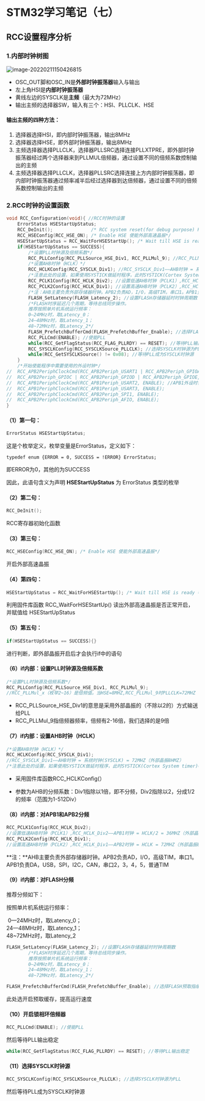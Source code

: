 # STM32学习笔记（七）

## RCC设置程序分析

### 1.内部时钟树图

![image-20220211150426815](C:\Users\Administrator\AppData\Roaming\Typora\typora-user-images\image-20220211150426815.png)

- OSC_OUT脚和OSC_IN是**外部时钟振荡器**输入与输出
- 左上角HSI是**内部时钟振荡器**
- 黄线左边的SYSCLK是**主频**（最大为72MHz）
- 输出主频的选择器SW，输入有三个：HSI、PLLCLK、HSE



#### 输出主频的四种方法：

1. 选择器选择HSI，即内部时钟振荡器，输出8MHz
2. 选择器选择HSE，即外部时钟振荡器，输出8MHz
3. 主频选择器选择PLLCLK，选择器PLLSRC选择连接PLLXTPRE，即外部时钟振荡器经过两个选择器来到PLLMUL倍频器，通过设置不同的倍频系数控制输出的主频
4. 主频选择器选择PLLCLK，选择器PLLSRC选择连接上方内部时钟振荡器，即内部时钟振荡器通过频率减半后经过选择器到达倍频器，通过设置不同的倍频系数控制输出的主频



### 2.RCC时钟的设置函数

```c
void RCC_Configuration(void){ //RCC时钟的设置  
	ErrorStatus HSEStartUpStatus;   
	RCC_DeInit();              /* RCC system reset(for debug purpose) RCC寄存器恢复初始化值*/   
	RCC_HSEConfig(RCC_HSE_ON); /* Enable HSE 使能外部高速晶振*/   
	HSEStartUpStatus = RCC_WaitForHSEStartUp(); /* Wait till HSE is ready 等待外部高速晶振使能完成*/   
	if(HSEStartUpStatus == SUCCESS){   
		/*设置PLL时钟源及倍频系数*/   
		RCC_PLLConfig(RCC_PLLSource_HSE_Div1, RCC_PLLMul_9); //RCC_PLLMul_x（枚举2~16）是倍频值。当HSE=8MHZ,RCC_PLLMul_9时PLLCLK=72MHZ   
		/*设置AHB时钟（HCLK）*/   
		RCC_HCLKConfig(RCC_SYSCLK_Div1); //RCC_SYSCLK_Div1——AHB时钟 = 系统时钟(SYSCLK) = 72MHZ（外部晶振8HMZ）   
		/*注意此处的设置，如果使用SYSTICK做延时程序，此时SYSTICK(Cortex System timer)=HCLK/8=9MHZ*/   
		RCC_PCLK1Config(RCC_HCLK_Div2); //设置低速AHB时钟（PCLK1）,RCC_HCLK_Div2——APB1时钟 = HCLK/2 = 36MHZ（外部晶振8HMZ）   
		RCC_PCLK2Config(RCC_HCLK_Div1); //设置高速AHB时钟（PCLK2）,RCC_HCLK_Div1——APB2时钟 = HCLK = 72MHZ（外部晶振8HMZ）   
		/*注：AHB主要负责外部存储器时钟。APB2负责AD，I/O，高级TIM，串口1。APB1负责DA，USB，SPI，I2C，CAN，串口2，3，4，5，普通TIM */  
		FLASH_SetLatency(FLASH_Latency_2); //设置FLASH存储器延时时钟周期数   
		/*FLASH时序延迟几个周期，等待总线同步操作。   
		推荐按照单片机系统运行频率：
		0—24MHz时，取Latency_0；   
		24—48MHz时，取Latency_1；   
		48~72MHz时，取Latency_2*/   
		FLASH_PrefetchBufferCmd(FLASH_PrefetchBuffer_Enable); //选择FLASH预取指缓存的模式，预取指缓存使能   
		RCC_PLLCmd(ENABLE);	//使能PLL
		while(RCC_GetFlagStatus(RCC_FLAG_PLLRDY) == RESET); //等待PLL输出稳定   
		RCC_SYSCLKConfig(RCC_SYSCLKSource_PLLCLK); //选择SYSCLK时钟源为PLL
		while(RCC_GetSYSCLKSource() != 0x08); //等待PLL成为SYSCLK时钟源   
	}  
	/*开始使能程序中需要使用的外设时钟*/   
//	RCC_APB2PeriphClockCmd(RCC_APB2Periph_USART1 | RCC_APB2Periph_GPIOA | RCC_APB2Periph_GPIOB |   
//	RCC_APB2Periph_GPIOC | RCC_APB2Periph_GPIOD | RCC_APB2Periph_GPIOE, ENABLE); //APB2外设时钟使能      
//	RCC_APB1PeriphClockCmd(RCC_APB1Periph_USART2, ENABLE); //APB1外设时钟使能  
//	RCC_APB1PeriphClockCmd(RCC_APB1Periph_USART3, ENABLE);   
//	RCC_APB2PeriphClockCmd(RCC_APB2Periph_SPI1, ENABLE);   	 
//	RCC_APB2PeriphClockCmd(RCC_APB2Periph_AFIO, ENABLE);    
} 
```

#### （1）第一句：

```c
ErrorStatus HSEStartUpStatus;
```

这是个枚举定义，枚举变量是ErrorStatus，定义如下：

```
typedef enum {ERROR = 0, SUCCESS = !ERROR} ErrorStatus;
```

即ERROR为0，其他的为SUCCESS

因此，此语句含义为声明 **HSEStartUpStatus** 为 ErrorStatus 类型的枚举

#### （2）第二句：

```c
RCC_DeInit(); 
```

RCC寄存器初始化函数

#### （3）第三句：

```c
RCC_HSEConfig(RCC_HSE_ON); /* Enable HSE 使能外部高速晶振*/ 
```

开启外部高速晶振

#### （4）第四句：

```c
HSEStartUpStatus = RCC_WaitForHSEStartUp(); /* Wait till HSE is ready 等待外部高速晶振使能完成*/   
```

利用固件库函数 RCC_WaitForHSEStartUp() 读出外部高速晶振是否正常开启，并赋值给 HSEStartUpStatus

#### （5）第五句：

```c
if(HSEStartUpStatus == SUCCESS){}
```

进行判断，即外部晶振开启后才会执行if中的语句

#### （6）if内部：设置PLL时钟源及倍频系数

```c
/*设置PLL时钟源及倍频系数*/   
RCC_PLLConfig(RCC_PLLSource_HSE_Div1, RCC_PLLMul_9); 
//RCC_PLLMul_x（枚举2~16）是倍频值。当HSE=8MHZ,RCC_PLLMul_9时PLLCLK=72MHZ   
```

- RCC_PLLSource_HSE_Div1的意思是采用外部晶振的（不除以2的）方式输送给PLL
- RCC_PLLMul_9指倍频器频率，倍频有2-16倍，我们选择的是9倍

#### （7）if内部：设置AHB时钟（HCLK）

```c
/*设置AHB时钟（HCLK）*/   
RCC_HCLKConfig(RCC_SYSCLK_Div1); 
//RCC_SYSCLK_Div1——AHB时钟 = 系统时钟(SYSCLK) = 72MHZ（外部晶振8HMZ）   
/*注意此处的设置，如果使用SYSTICK做延时程序，此时SYSTICK(Cortex System timer)=HCLK/8=9MHZ*/
```

- 采用固件库函数RCC_HCLKConfig(）

- 参数为AHB的分频系数：Div1指除以1倍，即不分频，Div2指除以2，分成1/2的频率（范围为1-512Div）

#### （8）if内部：对APB1和APB2分频

```c
RCC_PCLK1Config(RCC_HCLK_Div2); 
//设置低速AHB时钟（PCLK1）,RCC_HCLK_Div2——APB1时钟 = HCLK/2 = 36MHZ（外部晶振8HMZ）   
RCC_PCLK2Config(RCC_HCLK_Div1); 
//设置高速AHB时钟（PCLK2）,RCC_HCLK_Div1——APB2时钟 = HCLK = 72MHZ（外部晶振8HMZ）   
```

**注：**AHB主要负责外部存储器时钟。APB2负责AD，I/O，高级TIM，串口1。APB1负责DA，USB，SPI，I2C，CAN，串口2，3，4，5，普通TIM

#### （9）if内部：对FLASH分频

推荐分频如下：

按照单片机系统运行频率：

​		0—24MHz时，取Latency_0；   
​		24—48MHz时，取Latency_1；   
​		48~72MHz时，取Latency_2

```c
FLASH_SetLatency(FLASH_Latency_2); //设置FLASH存储器延时时钟周期数   
		/*FLASH时序延迟几个周期，等待总线同步操作。   
		推荐按照单片机系统运行频率：
		0—24MHz时，取Latency_0；   
		24—48MHz时，取Latency_1；   
		48~72MHz时，取Latency_2*/   
```



```c
FLASH_PrefetchBufferCmd(FLASH_PrefetchBuffer_Enable); //选择FLASH预取指缓存的模式   
```

此处选开启预取缓存，提高运行速度

#### （10）开启锁相环倍频器

```c
RCC_PLLCmd(ENABLE);	//使能PLL
```

然后等待PLL输出稳定

```c
while(RCC_GetFlagStatus(RCC_FLAG_PLLRDY) == RESET); //等待PLL输出稳定   
```

#### （11）选择SYSCLK时钟源

```c
RCC_SYSCLKConfig(RCC_SYSCLKSource_PLLCLK); //选择SYSCLK时钟源为PLL
```

然后等待PLL成为SYSCLK时钟源



